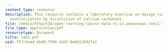 ```yaml
---
content_type: resource
description: This resource contains a laboratory exercise on design curve for acid
  neutralization by dissolution of calcium carbonate.
file: /media/https%3A/open-learning-course-data-rc.s3.amazonaws.com/1-101-introduction-to-civil-and-environmental-engineering-design-i-fall-2005/f57c5aadebd0f5082dd10ebb52692fa1_lab2.pdf
file_type: application/pdf
resourcetype: Document
title: lab2.pdf
uid: f57c5aad-ebd0-f508-2dd1-0ebb52692fa1
---
```

